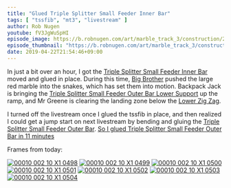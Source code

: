 ```yaml
---
title: "Glued Triple Splitter Small Feeder Inner Bar"
tags: [ "tssfib", "mt3", "livestream" ]
author: Rob Nugen
youtube: fV3JgWuSpHI
episode_image: https://b.robnugen.com/art/marble_track_3/construction/2019/2019_apr_22_tssfib_46.jpg
episode_thumbnail: "https://b.robnugen.com/art/marble_track_3/construction/2019/thumbs/2019_apr_22_tssfib_46.jpg"
date: 2019-04-22T21:54:46+09:00
---
```


In just a bit over an hour, I got the
[Triple Splitter Small Feeder Inner Bar](/p/tssfib) moved and glued in
place.  During this time, [Big Brother](/w/big) pushed the large red
marble into the snakes, which has set them into motion.  Backpack Jack
is bringing the
[Triple Splitter Small Feeder Outer Bar Lower Support](/p/tssfobls) up
the ramp, and Mr Greene is clearing the landing zone below the
[Lower Zig Zag](/parts/lower_zig_zag/).

I turned off the livestream once I glued the tssfib in place, and then
realized I could get a jump start on next livestream by bending and
gluing the [Triple Splitter Small Feeder Outer Bar](/p/tssfob).
[So I glued Triple Splitter Small Feeder Outer Bar in 11 minutes](https://www.youtube.com/watch?v=JgJBAhSNFPo)

Frames from today:

[![00010 002 10 X1 0498](//b.robnugen.com/art/marble_track_3/frames/2019/thumbs/00010_002_10_X1_0498.jpg)](//b.robnugen.com/art/marble_track_3/frames/2019/00010_002_10_X1_0498.jpg)
[![00010 002 10 X1 0499](//b.robnugen.com/art/marble_track_3/frames/2019/thumbs/00010_002_10_X1_0499.jpg)](//b.robnugen.com/art/marble_track_3/frames/2019/00010_002_10_X1_0499.jpg)
[![00010 002 10 X1 0500](//b.robnugen.com/art/marble_track_3/frames/2019/thumbs/00010_002_10_X1_0500.jpg)](//b.robnugen.com/art/marble_track_3/frames/2019/00010_002_10_X1_0500.jpg)
[![00010 002 10 X1 0501](//b.robnugen.com/art/marble_track_3/frames/2019/thumbs/00010_002_10_X1_0501.jpg)](//b.robnugen.com/art/marble_track_3/frames/2019/00010_002_10_X1_0501.jpg)
[![00010 002 10 X1 0502](//b.robnugen.com/art/marble_track_3/frames/2019/thumbs/00010_002_10_X1_0502.jpg)](//b.robnugen.com/art/marble_track_3/frames/2019/00010_002_10_X1_0502.jpg)
[![00010 002 10 X1 0503](//b.robnugen.com/art/marble_track_3/frames/2019/thumbs/00010_002_10_X1_0503.jpg)](//b.robnugen.com/art/marble_track_3/frames/2019/00010_002_10_X1_0503.jpg)
[![00010 002 10 X1 0504](//b.robnugen.com/art/marble_track_3/frames/2019/thumbs/00010_002_10_X1_0504.jpg)](//b.robnugen.com/art/marble_track_3/frames/2019/00010_002_10_X1_0504.jpg)

